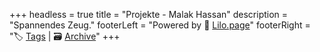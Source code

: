 +++
headless = true
title = "Projekte - Malak Hassan"
description = "Spannendes Zeug."
footerLeft = "Powered by 💜 [Lilo.page](https://www.lilo.page)"
footerRight = "🏷️ [Tags](/tags/) | 🗃️ [Archive](/posts/)"
+++
